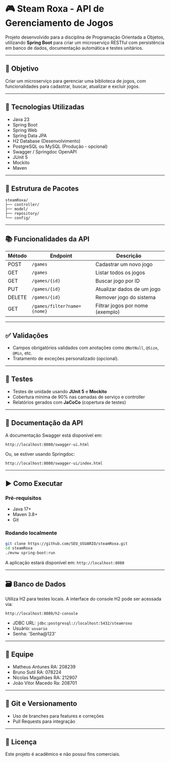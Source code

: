 
# 🎮 Steam Roxa - API de Gerenciamento de Jogos

Projeto desenvolvido para a disciplina de Programação Orientada a Objetos, utilizando **Spring Boot** para criar um microserviço RESTful com persistência em banco de dados, documentação automática e testes unitários.

---

## 📌 Objetivo

Criar um microserviço para gerenciar uma biblioteca de jogos, com funcionalidades para cadastrar, buscar, atualizar e excluir jogos.

---

## 🚀 Tecnologias Utilizadas

- Java 23
- Spring Boot
- Spring Web
- Spring Data JPA
- H2 Database (Desenvolvimento)
- PostgreSQL ou MySQL (Produção - opcional)
- Swagger / Springdoc OpenAPI
- JUnit 5
- Mockito
- Maven

---

## 📁 Estrutura de Pacotes

```
steamRoxa/
├── controller/
├── model/
├── repository/
└── config/
```

---

## 📚 Funcionalidades da API

| Método | Endpoint            | Descrição                            |
|--------|---------------------|--------------------------------------|
| POST   | `/games`            | Cadastrar um novo jogo               |
| GET    | `/games`            | Listar todos os jogos                |
| GET    | `/games/{id}`       | Buscar jogo por ID                   |
| PUT    | `/games/{id}`       | Atualizar dados de um jogo           |
| DELETE | `/games/{id}`       | Remover jogo do sistema              |
| GET    | `/games/filter?name={nome}` | Filtrar jogos por nome (exemplo)   |

---

## ✅ Validações

- Campos obrigatórios validados com anotações como `@NotNull`, `@Size`, `@Min`, etc.
- Tratamento de exceções personalizado (opcional).

---

## 🧪 Testes

- Testes de unidade usando **JUnit 5** e **Mockito**
- Cobertura mínima de 90% nas camadas de serviço e controller
- Relatórios gerados com **JaCoCo** (copertura de testes)

---

## 📝 Documentação da API

A documentação Swagger está disponível em:

```
http://localhost:8080/swagger-ui.html
```

Ou, se estiver usando Springdoc:

```
http://localhost:8080/swagger-ui/index.html
```

---

## ▶️ Como Executar

### Pré-requisitos

- Java 17+
- Maven 3.8+
- Git

### Rodando localmente

```bash
git clone https://github.com/SEU_USUARIO/steamRoxa.git
cd steamRoxa
./mvnw spring-boot:run
```

A aplicação estará disponível em: `http://localhost:8080`

---

## 🗃️ Banco de Dados

Utiliza H2 para testes locais. A interface do console H2 pode ser acessada via:

```
http://localhost:8080/h2-console
```

- JDBC URL: `jdbc:postgresql://localhost:5432/steamroxo`
- Usuário: `usuario`
- Senha: 'Senha@123'

---

## 👥 Equipe

- Matheus Antunes RA: 208239
- Bruno Sutil RA: 078224
- Nicolas Magalhães RA: 212907
- João Vitor Macedo Ra: 208701

---

## 🔀 Git e Versionamento

- Uso de branches para features e correções
- Pull Requests para integração

---

## 📄 Licença

Este projeto é acadêmico e não possui fins comerciais.
